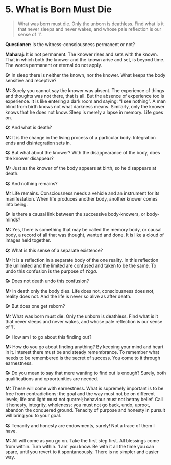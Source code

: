 # 5. What is Born Must Die

>What was born must die. Only the unborn is deathless. Find what is it that never sleeps and never wakes, and whose pale reflection is our sense of ‘I’.

**Questioner:** Is the witness-consciousness permanent or not?

**Maharaj:** It is not permanent. The knower rises and sets with the known. That in which both the knower and the known arise and set, is beyond time. The words permanent or eternal do not apply.

**Q:** In sleep there is neither the known, nor the knower. What keeps the body sensitive and receptive?

**M:** Surely you cannot say the knower was absent. The experience of things and thoughts was not there, that is all. But the absence of experience too is experience. It is like entering a dark room and saying: “I see nothing”. A man blind from birth knows not what darkness means. Similarly, only the knower knows that he does not know. Sleep is merely a lapse in memory. Life goes on.

**Q:** And what is death?

**M:** It is the change in the living process of a particular body. Integration ends and disintegration sets in.

**Q:** But what about the knower? With the disappearance of the body, does the knower disappear?

**M:** Just as the knower of the body appears at birth, so he disappears at death.

**Q:** And nothing remains?

**M:** Life remains. Consciousness needs a vehicle and an instrument for its manifestation. When life produces another body, another knower comes into being.

**Q:** Is there a causal link between the successive body-knowers, or body-minds?

**M:** Yes, there is something that may be called the memory body, or causal body, a record of all that was thought, wanted and done. It is like a cloud of images held together.

**Q:** What is this sense of a separate existence?

**M:** It is a reflection in a separate body of the one reality. In this reflection the unlimited and the limited are confused and taken to be the same. To undo this confusion is the purpose of *Yoga*.

**Q:** Does not death undo this confusion?

**M:** In death only the body dies. Life does not, consciousness does not, reality does not. And the life is never so alive as after death.

**Q:** But does one get reborn?

**M:** What was born must die. Only the unborn is deathless. Find what is it that never sleeps and never wakes, and whose pale reflection is our sense of ‘I’.

**Q:** How am I to go about this finding out?

**M:** How do you go about finding anything? By keeping your mind and heart in it. Interest there must be and steady remembrance. To remember what needs to be remembered is the secret of success. You come to it through earnestness.

**Q:** Do you mean to say that mere wanting to find out is enough? Surely, both qualifications and opportunities are needed.

**M:** These will come with earnestness. What is supremely important is to be free from contradictions: the goal and the way must not be on different levels; life and light must not quarrel; behaviour must not betray belief. Call it honesty, integrity, wholeness; you must not go back, undo, uproot, abandon the conquered ground. Tenacity of purpose and honesty in pursuit will bring you to your goal.

**Q:** Tenacity and honesty are endowments, surely! Not a trace of them I have.

**M:** All will come as you go on. Take the first step first. All blessings come from within. Turn within. ‘I am’ you know. Be with it all the time you can spare, until you revert to it spontaneously. There is no simpler and easier way.